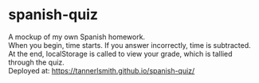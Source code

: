 # spanish-quiz
A mockup of my own Spanish homework. <br>
When you begin, time starts. If you answer incorrectly, time is subtracted.<br>
At the end, localStorage is called to view your grade, which is tallied through the quiz.<br>
Deployed at: https://tannerlsmith.github.io/spanish-quiz/
